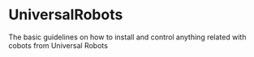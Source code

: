# UniversalRobots
The basic guidelines on how to install and control anything related with cobots from Universal Robots
